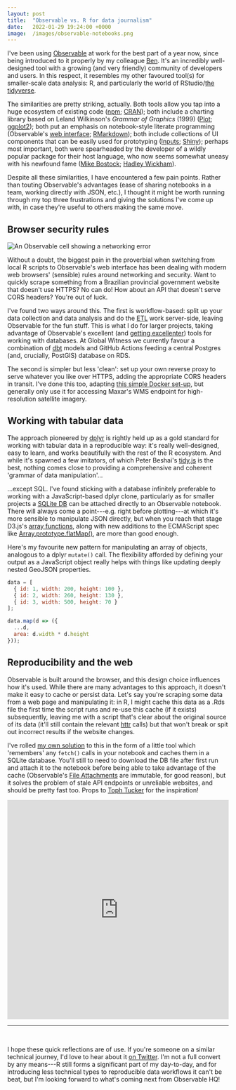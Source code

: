 ```yaml
---
layout: post
title:  "Observable vs. R for data journalism"
date:   2022-01-29 19:24:00 +0000
image:  /images/observable-notebooks.png
---
```


I've been using [Observable](https://observablehq.com/) at work for the best part of a year now, since being introduced to it properly by my colleague [Ben](https://twitter.com/BenAyre). It's an incredibly well-designed tool with a growing (and very friendly) community of developers and users. In this respect, it resembles my other favoured tool(s) for smaller-scale data analysis: R, and particularly the world of RStudio/[the tidyverse](https://www.tidyverse.org/).

The similarities are pretty striking, actually. Both tools allow you tap into a huge ecosystem of existing code ([npm](https://www.npmjs.com/); [CRAN](https://cran.r-project.org/)); both include a charting library based on Leland Wilkinson's *Grammar of Graphics* (1999) ([Plot](https://observablehq.com/@observablehq/plot); [ggplot2](https://ggplot2.tidyverse.org/)); both put an emphasis on notebook-style literate programming (Observable's [web interface](https://observablehq.com/@observablehq/how-observable-runs); [RMarkdown](https://rmarkdown.rstudio.com/)); both include collections of UI components that can be easily used for prototyping ([Inputs](https://observablehq.com/@observablehq/inputs); [Shiny](https://shiny.rstudio.com/)); perhaps most important, both were spearheaded by the developer of a wildly popular package for their host language, who now seems somewhat uneasy with his newfound fame ([Mike Bostock](https://twitter.com/mbostock); [Hadley Wickham](https://twitter.com/hadleywickham/)).

Despite all these similarities, I have encountered a few pain points. Rather than touting Observable's advantages (ease of sharing notebooks in a team, working directly with JSON, etc.), I thought it might be worth running through my top three frustrations and giving the solutions I've come up with, in case they're useful to others making the same move.

## Browser security rules

![An Observable cell showing a networking error]({{site.baseurl}}/images/http-error.png)

Without a doubt, the biggest pain in the proverbial when switching from local R scripts to Observable's web interface has been dealing with modern web browsers' (sensible) rules around networking and security. Want to quickly scrape something from a Brazilian provincial government website that doesn't use HTTPS? No can do! How about an API that doesn't serve CORS headers? You're out of luck.

I've found two ways around this. The first is workflow-based: split up your data collection and data analysis and do the [ETL](https://en.wikipedia.org/wiki/Extract,_transform,_load) work server-side, leaving Observable for the fun stuff. This is what I do for larger projects, taking advantage of Observable's excellent (and [getting excellenter](https://observablehq.com/@observablehq/sql-cells)) tools for working with databases. At Global Witness we currently favour a combination of [dbt](https://docs.getdbt.com/) models and GitHub Actions feeding a central Postgres (and, crucially, PostGIS) database on RDS.

The second is simpler but less 'clean': set up your own reverse proxy to serve whatever you like over HTTPS, adding the appropriate CORS headers in transit. I've done this too, adapting [this simple Docker set-up](https://github.com/maximillianfx/docker-nginx-cors), but generally only use it for accessing Maxar's WMS endpoint for high-resolution satellite imagery.

## Working with tabular data

The approach pioneered by [dplyr](https://dplyr.tidyverse.org/) is rightly held up as a gold standard for working with tabular data in a reproducible way: it's really well-designed, easy to learn, and works beautifully with the rest of the R ecosystem. And while it's spawned a few imitators, of which Peter Beshai's [tidy.js](https://observablehq.com/@pbeshai/tidy-js-intro-demo) is the best, nothing comes close to providing a comprehensive and coherent 'grammar of data manipulation'...

...except SQL. I've found sticking with a database infinitely preferable to working with a JavaScript-based dplyr clone, particularly as for smaller projects a [SQLite DB](https://observablehq.com/@observablehq/sqlite) can be attached directly to an Observable notebook. There will always come a point---e.g. right before plotting---at which it's more sensible to manipulate JSON directly, but when you reach that stage D3.js's [array functions](https://github.com/d3/d3-array), along with new additions to the ECMAScript spec like [Array.prototype.flatMap()](https://developer.mozilla.org/en-US/docs/Web/JavaScript/Reference/Global_Objects/Array/flatMap), are more than good enough.

Here's my favourite new pattern for manipulating an array of objects, analogous to a dplyr `mutate()` call. The flexibility afforded by defining your output as a JavaScript object really helps with things like updating deeply nested GeoJSON properties. 

```js
data = [
  { id: 1, width: 200, height: 100 },
  { id: 2, width: 260, height: 130 },
  { id: 3, width: 500, height: 70 }
];

data.map(d => ({
  ...d,
  area: d.width * d.height
}));
```

## Reproducibility and the web

Observable is built around the browser, and this design choice influences how it's used. While there are many advantages to this approach, it doesn't make it easy to cache or persist data. Let's say you're scraping some data from a web page and manipulating it: in R, I might cache this data as a .Rds file the first time the script runs and re-use this cache (if it exists) subsequently, leaving me with a script that's clear about the original source of its data (it'll still contain the relevant [httr](https://cran.r-project.org/web/packages/httr/index.html) calls) but that won't break or spit out incorrect results if the website changes.

I've rolled [my own solution](https://observablehq.com/@ltrgoddard/sqlite-http-cache) to this in the form of a little tool which 'remembers' any `fetch()` calls in your notebook and caches them in a SQLite database. You'll still to need to download the DB file after first run and attach it to the notebook before being able to take advantage of the cache (Observable's [File Attachments](https://observablehq.com/@observablehq/file-attachments) are immutable, for good reason), but it solves the problem of stale API endpoints or unreliable websites, and should be pretty fast too. Props to [Toph Tucker](https://twitter.com/tophtucker) for the inspiration! 

<iframe width="100%" height="500" frameborder="0" src="https://observablehq.com/embed/@ltrgoddard/sqlite-http-cache?cell=*"></iframe>
<br>
<hr>
<br>

I hope these quick reflections are of use. If you're someone on a similar technical journey, I'd love to hear about it [on Twitter](https://www.twitter.com/ltrgoddard). I'm not a full convert by any means---R still forms a significant part of my day-to-day, and for introducing less technical types to reproducible data workflows it can't be beat, but I'm looking forward to what's coming next from Observable HQ!
